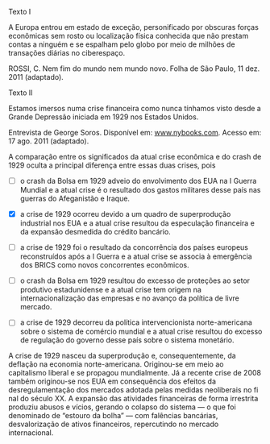 

Texto I

A Europa entrou em estado de exceção, personificado por obscuras forças econômicas sem rosto ou localização física conhecida que não prestam contas a ninguém e se espalham pelo globo por meio de milhões de transações diárias no ciberespaço.

ROSSI, C. Nem fim do mundo nem mundo novo. Folha de São Paulo, 11 dez. 2011 (adaptado).

Texto II

Estamos imersos numa crise financeira como nunca tínhamos visto desde a Grande Depressão iniciada em 1929 nos Estados Unidos.

Entrevista de George Soros. Disponível em: www.nybooks.com. Acesso em: 17 ago. 2011 (adaptado).

A comparação entre os significados da atual crise econômica e do crash de 1929 oculta a principal diferença entre essas duas crises, pois



- [ ] o crash da Bolsa em 1929 adveio do envolvimento dos EUA na I Guerra Mundial e a atual crise é o resultado dos gastos militares desse país nas guerras do Afeganistão e Iraque.
- [x] a crise de 1929 ocorreu devido a um quadro de superprodução industrial nos EUA e a atual crise resultou da especulação financeira e da expansão desmedida do crédito bancário.
- [ ] a crise de 1929 foi o resultado da concorrência dos países europeus reconstruídos após a I Guerra e a atual crise se associa à emergência dos BRICS como novos concorrentes econômicos.
- [ ] o crash da Bolsa em 1929 resultou do excesso de proteções ao setor produtivo estadunidense e a atual crise tem origem na internacionalização das empresas e no avanço da política de livre mercado.
- [ ] a crise de 1929 decorreu da política intervencionista norte-americana sobre o sistema de comércio mundial e a atual crise resultou do excesso de regulação do governo desse país sobre o sistema monetário.


A crise de 1929 nasceu da superprodução e, consequentemente, da deflação na economia norte-americana. Originou-se em meio ao capitalismo liberal e se propagou mundialmente. Já a recente crise de 2008 também originou-se nos EUA em consequência dos efeitos da desregulamentação dos mercados adotada pelas medidas neoliberais no fi nal do século XX. A expansão das atividades financeiras de forma irrestrita produziu abusos e vícios, gerando o colapso do sistema — o que foi denominado de “estouro da bolha” — com falências bancárias, desvalorização de ativos financeiros, repercutindo no mercado internacional.

        